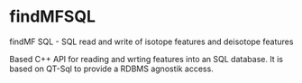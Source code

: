 findMFSQL
=========

findMF SQL - SQL read and write of isotope features and deisotope features

Based C++ API for reading and wrting features into an SQL database. It is based on QT-Sql to provide a RDBMS agnostik access.
